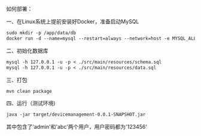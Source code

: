 如何部署：
  
一、在Linux系统上提前安装好Docker，准备启动MySQL

```markdown
sudo mkdir -p /app/data/db
docker run -d --name=mysql --restart=always --network=host -e MYSQL_ALLOW_EMPTY_PASSWORD=yes -e MYSQL_DATABASE=devicemanagement -v /app/data/db:/var/lib/mysql  mysql:5.6
```

二、初始化数据库
```markdown
mysql -h 127.0.0.1 -u -p < ./src/main/resources/schema.sql
mysql -h 127.0.0.1 -u -p < ./src/main/resources/data.sql
```

三、打包
```markdown
mvn clean package
```

四、运行（测试环境)
```markdown
java -jar target/devicemanagement-0.0.1-SNAPSHOT.jar
```
其中包含了'admin'和'abc'两个用户，用户密码都为'123456'


